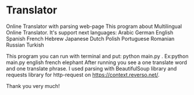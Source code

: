 # Translator
Online Translator with parsing web-page
This program about Multilingual Online Translator.
It's support next languages:
Arabic
German
English
Spanish
French
Hebrew
Japanese
Dutch
Polish
Portuguese
Romanian
Russian
Turkish

This program you can run with terminal and put: python main.py <source language> <target language> <word>. Ex:python main.py english french elephant
After running you see a one translate word and one translate phrase.
I used parsing with BeautifulSoup library and requests library for http-request on https://context.reverso.net/.

Thank you very much!
